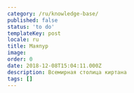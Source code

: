 ```yaml
---
category: /ru/knowledge-base/
published: false
status: 'to do'
templateKey: post
locale: ru
title: Маяпур
image:
order: 0
date: 2018-12-08T15:04:11.000Z
description: Всемирная столица киртана
tags: []
---
```

